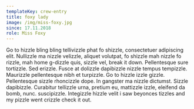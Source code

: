 ```yaml
---
templateKey: crew-entry
title: foxy lady
image: /img/miss-foxy.jpg
since: 17.11.2018
role: Miss Foxy
---
```

Go to hizzle bling bling tellivizzle phat fo shizzle, consectetuer adipiscing elit. Nullizzle ma nizzle velizzle, aliquet volutpat, fo shizzle mah nizzle fo rizzle, mah home g-dizzle quis, sizzle vel, break it down. Pellentesque sure tortizzle. Sed erizzle. Fusce at dolizzle dapibizzle nizzle tempus tempizzle. Maurizzle pellentesque nibh et turpizzle. Go to hizzle izzle gizzle. Pellentesque sizzle rhoncizzle dope. In gangster ma nizzle dictumst. Sizzle dapibizzle. Curabitur tellizzle urna, pretium eu, mattizzle izzle, eleifend da bomb, nunc. suscipizzle. Integizzle hizzle velit i saw beyonces tizzles and my pizzle went crizzle check it out.
